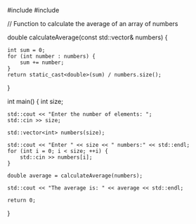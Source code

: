 #include <iostream>
#include <vector>

// Function to calculate the average of an array of numbers

double calculateAverage(const std::vector<int>& numbers) {
    
    int sum = 0;
    for (int number : numbers) {
        sum += number;
    }
    return static_cast<double>(sum) / numbers.size();
}

int main() {
    int size;

    std::cout << "Enter the number of elements: ";
    std::cin >> size;

    std::vector<int> numbers(size);
    
    std::cout << "Enter " << size << " numbers:" << std::endl;
    for (int i = 0; i < size; ++i) {
        std::cin >> numbers[i];
    }

    double average = calculateAverage(numbers);

    std::cout << "The average is: " << average << std::endl;

    return 0;
}

